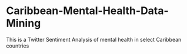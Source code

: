 # Caribbean-Mental-Health-Data-Mining
This is a Twitter Sentiment Analysis of mental health in select Caribbean countries
